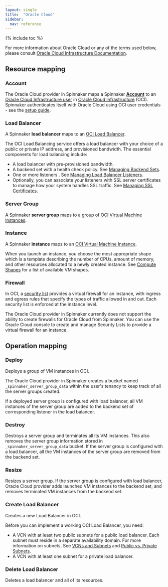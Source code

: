 ```yaml
---
layout: single
title:  "Oracle Cloud"
sidebar:
  nav: reference
---
```


{% include toc %}

For more information about Oracle Cloud or any of the terms used below, please consult
[Oracle Cloud Infrastructure Documentation](https://docs.cloud.oracle.com/iaas/Content/home.htm).

## Resource mapping

### Account
The Oracle Cloud provider in Spinnaker maps a Spinnaker [__Account__](/concepts/providers/#accounts)
to an [Oracle Cloud Infrastructure user](https://docs.cloud.oracle.com/iaas/Content/GSG/Tasks/addingusers.htm) in 
[Oracle Cloud Infrastructure](https://cloud.oracle.com/) (OCI). 
Spinnaker authenticates itself with Oracle Cloud using OCI user credentials - 
see the [setup guide](/setup/providers/oracle). 

### Load Balancer
A Spinnaker **load balancer** maps to an [OCI Load Balancer](https://docs.cloud.oracle.com/iaas/Content/Balance/Concepts/balanceoverview.htm).

The OCI Load Balancing service offers a load balancer with your choice of a public or private IP
address, and provisioned bandwidth. The essential components for load balancing include:
* A load balancer with pre-provisioned bandwidth.
* A backend set with a health check policy. See [Managing Backend Sets](https://docs.cloud.oracle.com/iaas/Content/Balance/Tasks/managingbackendsets.htm).
* One or more listeners . See [Managing Load Balancer Listeners](https://docs.cloud.oracle.com/iaas/Content/Balance/Tasks/managinglisteners.htm).
* Optionally, you can associate your listeners with SSL server certificates to manage how your system handles SSL traffic. See [Managing SSL Certificates](https://docs.cloud.oracle.com/iaas/Content/Balance/Tasks/managingcertificates.htm).

### Server Group
A Spinnaker **server group** maps to a group of [OCI Virtual Machine Instances](https://docs.cloud.oracle.com/iaas/Content/Compute/Concepts/computeoverview.htm).

### Instance
A Spinnaker **instance** maps to an [OCI Virtual Machine Instance](https://docs.cloud.oracle.com/iaas/Content/Compute/Concepts/computeoverview.htm).

When you launch an instance, you choose the most appropriate shape which is a template describing 
the number of CPUs, amount of memory, and other resources allocated to a newly created instance. 
See [Compute Shapes](https://docs.cloud.oracle.com/iaas/Content/Compute/References/computeshapes.htm) 
for a list of available VM shapes.

### Firewall
In OCI, a [security list](https://docs.cloud.oracle.com/iaas/Content/Network/Concepts/securitylists.htm) 
provides a virtual firewall for an instance, with ingress and egress rules that specify the types 
of traffic allowed in and out. Each security list is enforced at the instance level.

The Oracle Cloud provider in Spinnaker currently does not support the ability to create firewalls 
for Oracle Cloud from Spinnaker. You can use the Oracle Cloud console to create and manage Security 
Lists to provide a virtual firewall for an instance.

## Operation mapping

### Deploy

Deploys a group of VM instances in OCI.

The Oracle Cloud provider in Spinnaker creates a bucket named `_spinnaker_server_group_data`
within the user's tenancy to keep track of all the server groups created.

If a deployed server group is configured with load balancer, all VM instances of the server group 
are added to the backend set of corresponding listener in the load balancer.

### Destroy

Destroys a server group and terminates all its VM instances. This also removes the server group 
information stored in `_spinnaker_server_group_data` bucket. If the server group is configured with 
a load balancer, all the VM instances of the server group are removed from the backend set.

### Resize

Resizes a server group. If the server group is configured with load balancer, Oracle Cloud provider 
adds launched VM instances to the backend set, and removes terminated VM instances from the backend
set.

### Create Load Balancer

Creates a new Load Balancer in OCI.

Before you can implement a working OCI Load Balancer, you need:
* A VCN with at least two public subnets for a public load balancer. Each subnet must reside in a 
separate availability domain. For more information on subnets, 
See [VCNs and Subnets](https://docs.cloud.oracle.com/iaas/Content/Network/Tasks/managingVCNs.htm) 
and [Public vs. Private Subnets](https://docs.cloud.oracle.com/iaas/Content/Network/Concepts/overview.htm#Public).
* A VCN with at least one subnet for a private load balancer.

### Delete Load Balancer

Deletes a load balancer and all of its resources.
